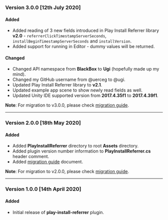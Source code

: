 ### Version 3.0.0 [12th July 2020]
#### Added
- Added reading of 3 new fields introduced in Play Install Referrer library **v2.0** - `referrerClickTimestampServerSeconds`, `installBeginTimestampServerSeconds` and `installVersion`.
- Added support for running in Editor - dummy values will be returned.

#### Changed
- Changed API namespace from **BlackBox** to **Ugi** (hopefully made up my mind).
- Changed my GitHub username from @uerceg to @ugi.
- Updated Play Install Referrer library to **v2.1**.
- Updated example app scene to show newly read fields as well.
- Updated Unity IDE supported version from **2017.4.35f1** to **2017.4.39f1**.

**Note**: For migration to v3.0.0, please check [migration guide](docs/migration.md).

---

### Version 2.0.0 [18th May 2020]
#### Added
- Added **PlayInstallReferrer** directory to root **Assets** directory.
- Added plugin version number information to **PlayInstallReferrer.cs** header comment.
- Added [migration guide](docs/migration.md) document.

**Note**: For migration to v2.0.0, please check [migration guide](docs/migration.md).

---

### Version 1.0.0 [14th April 2020]
#### Added
- Initial release of **play-install-referrer** plugin.
